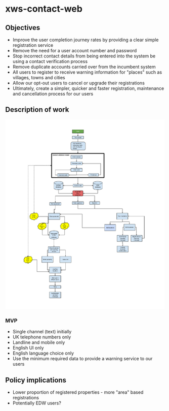 # xws-contact-web

## Objectives

* Improve the user completion journey rates by providing a clear simple registration service
* Remove the need for a user account number and password
* Stop incorrect contact details from being entered into the system be using a contact verification process
* Remove duplicate accounts carried over from the incumbent system
* All users to register to receive warning information for "places" such as villages, towns and cities
* Allow our opt-out users to cancel or upgrade their registrations
* Ultimately, create a simpler, quicker and faster registration, maintenance and cancellation process for our users

## Description of work

![xws-contact-web-steps](https://github.com/NeXt-Warning-System/documentation/blob/master/xws-contact-web/design/Contact%20first%20alpha%20v3.png)


### MVP

* Single channel (text) initially
* UK telephone numbers only
* Landline and mobile only
* English UI only
* English language choice only
* Use the minimum required data to provide a warning service to our users

## Policy implications

* Lower proportion of registered properties - more "area" based registrations
* Potentially EDW users?

